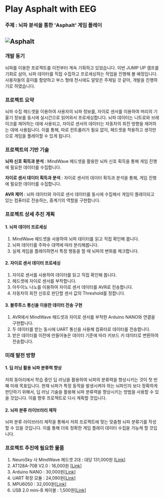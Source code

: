 # Play Asphalt with EEG

### 주제 : 뇌파 분석을 통한 'Asphalt' 게임 플레이
![Asphalt](https://github.com/NoNamedSelfDriveing/JumpUP/blob/master/2_Grade_EEG_Project/Asphalt.PNG)
-----
### 개발 동기
뇌파를 이용한 프로젝트를 이전부터 계속 기획하고 있었습니다. 이번 JUMP UP 캠프를 기회로 삼아, 뇌파 데이터를 직접 수집하고 프로세싱하는 작업을 진행해 볼 예정입니다.
사용자들의 흥미를 함양하고 부스 형태 전시에도 알맞은 주제일 것 같아, 개발을 진행하기로 하였습니다.

### 프로젝트 요약
뇌파 수집 헤드셋을 이용하여 사용자의 뇌파 정보를, 자이로 센서를 이용하여 머리의 기울기 정보를 동시에 실시간으로 읽어와서 프로세싱합니다. 뇌파 데이터는 니트로와 브레이크를 제어하는 데에 사용되고, 자이로 센서의 데이터는 자동차의 회전 방향을 제어하는 데에 사용됩니다. 이를 통해, 따로 컨트롤러가 필요 없이, 헤드셋을 착용하고 생각만으로 게임을 플레이할 수 있게 됩니다.

### 프로젝트의 기반 기술
__뇌파 신호 획득과 분석__ : MindWave 헤드셋을 활용한 뇌파 신호 획득을 통해 게임 진행에 필요한 데이터를 수집합니다.

__자이로 센서 데이터 획득과 분석__ : 자이로 센서의 데이터 획득과 분석을 통해, 게임 진행에 필요한 데이터를 수집합니다.

__AVR 제어__ : 뇌파 데이터와 자이로 센서 데이터를 동시에 수집해서 게임이 플레이되고 있는 컴퓨터로 전송하는, 중계기의 역할을 구현합니다.

### 프로젝트 상세 추진 계획
#### 1. 뇌파 데이터 프로세싱
1. MindWave 헤드셋을 사용하여 뇌파 데이터를 읽고 직접 확인해 봅니다.
2. 뇌파 데이터를 주파수 대역에 따라 분리해봅니다.
3. 실제 게임을 플레이하면서 특정 행동을 할 때 뇌파의 변화를 체크합니다.

#### 2. 자이로 센서 데이터 프로세싱
1. 자이로 센서를 사용하여 데이터를 읽고 직접 확인해 봅니다.
2. 헤드셋에 자이로 센서를 부착합니다.
3. 아두이노 나노를 이용하여 자이로 센서 데이터를 AVR로 전송합니다.
4. 자동차의 회전 신호로 판단할 센서 값의 Threshold를 정합니다.

#### 3. 블루투스 통신을 이용한 데이터 전송 구현
1. AVR에서 MindWave 헤드셋과 자이로 센서를 부착한 Arduino NANO와 연결을 구현합니다.
2. 두 데이터를 받는 동시에 UART 통신을 사용해 컴퓨터로 데이터를 전송합니다.
3. 받은 데이터를 이전에 만들어놓은 데이터 기준에 따라 키보드 키 데이터로 변환하여 전송합니다.

### 미래 발전 방향
#### 1. 딥 러닝 활용 뇌파 분류력 향상
저희 동아리에서 학습 중인 딥 러닝을 활용하여 뇌파의 분류력을 향상시키는 것이 첫 번째 미래 목표입니다.
현재 뇌파가 특정 동작을 발생시켜야 하는 뇌파인지 보다 정확하게 판단하기 위해서, 딥 러닝 기술을 활용해 뇌파 분류력을 향상시키는 방법을 사용할 수 있을 것입니다. 이를 향후 프로젝트로 다시 계획할 것입니다.


#### 2. 뇌파 분류 라이브러리 제작
뇌파 분류 라이브러리 제작을 통해서 저희 프로젝트에 맞는 맞춤형 뇌파 분류기를 작성할 수 있을 것입니다. 이를 통해 더욱 정확한 게임 플레이 데이터 수집을 가능케 할 것입니다.

### 프로젝트 추진에 필요한 물품
1. NeuroSky 사 MindWave 헤드셋 2대 : 대당 131,000원 [[Link](http://item.gmarket.co.kr/Item?goodscode=999426085&pos_shop_cd=SH&pos_class_cd=111111111&pos_class_kind=T&keyword_order=MindWave&keyword_seqno=12902348156&search_keyword=MindWave)]
2. AT128A-70B V2.0 : 16,000원 [[Link](http://www.devicemart.co.kr/35264)]
3. Arduino NANO : 30,000원[[Link](http://www.devicemart.co.kr/34411)]
4. UART 확장 모듈 : 24,090원[[Link](http://cr2.shopping.naver.com/adcrNoti.nhn?x=MOfJmOCozcQBRjfKX8Uxi%2F%2F%2F%2Fw%3D%3DsbAttJlTWDBL5S4TY1TxjOQDkTSLbQR1oOgSN5vG%2F3ZP2XSfLr2YqL8oPiAD7ZiycS7Mr8aVazJ1n2qmUBif7KJSZS02dbfVNhbaOrrVtCcAjGIBer7qKMxCpvbnOXBXhxu18RpcDMrLywIMHyLTy0mtmotr%2BSdAnGvQcGEKEMlWrAc%2F%2BlUZ38CWJJAfwMoKAz%2F8rwN6NVKgTNLIZxiDF1UN6Ti%2BwW9mNuVNxwdNNuPoNlgVkPmB3Fk5NKtM%2BH9nOrp4SorNTj22ze7e6OQHQdcpn545QSgAPff3GJwjAgBIhxfFTUuEhjck9K1e9hxUxsE%2FlcJE2bOcft9T84fqPnTn4LsZtYWyg7oKmFjNw7hKhX3ledhJ91y2CHYVLvmutWNcQS%2F9V6J7yQ7Aaf4OOQltoylU6V%2FtAeSdIOegJ6fCv1Qo7fM3J%2Fe%2FVhnj5JjQePvR5S3MHMC%2B5X9IQfTqkGhybbqYg4%2Bpwl1mObahcBgsodoL8d3Y6HOcKfjwjYcmAJ90HeaWvgVmeWBVrSIWUryZPraFLMJLvszaQF1Yp8b7UP0wTW5Ca2bAuqaaJ6SMpLimixFVpHyT891D0zlKD3xQPshV%2BzPtgm3O%2FNnZT8m%2BoLNlnW1xLA1R27qemymWucYCN3UTgzVocZ%2BIVWkYfyW1mD9MG4OXNAG7ECXS7urRoOwKpoihWc%2BGRsEIc6DTH3TzrXeLgOpjI3aey5PCkmAEnpdLR7TbNNPTUR4iSEjDmELD3rZWfKu18oNrMb6tp&nv_mid=9461167328&cat_id=50001579)]
5. MPU6050 : 32,000원[[Link](http://www.devicemart.co.kr/38329)]
6. USB 2.0 mini-B 케이블 : 1,500원[[Link](http://www.devicemart.co.kr/1324029)]
